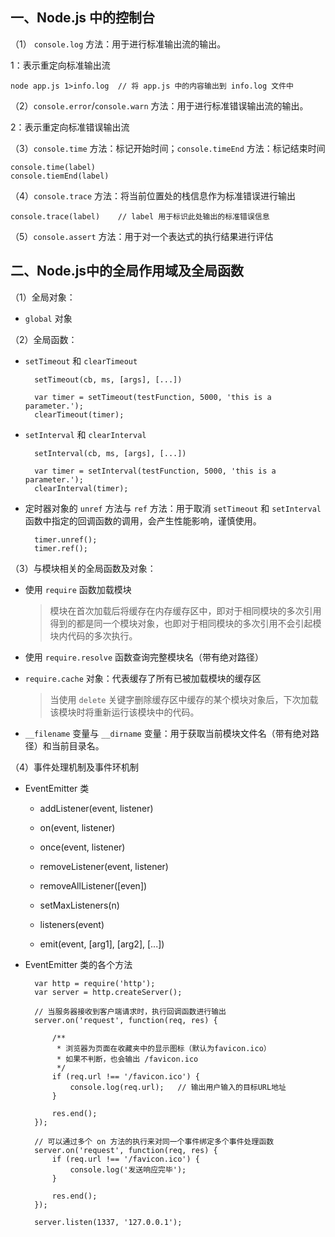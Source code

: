 ## 一、Node.js 中的控制台

（1） `console.log` 方法：用于进行标准输出流的输出。

1：表示重定向标准输出流

	node app.js 1>info.log	// 将 app.js 中的内容输出到 info.log 文件中

（2）`console.error`/`console.warn` 方法：用于进行标准错误输出流的输出。

2：表示重定向标准错误输出流

（3）`console.time` 方法：标记开始时间；`console.timeEnd` 方法：标记结束时间

	console.time(label)
	console.tiemEnd(label)

（4）`console.trace` 方法：将当前位置处的栈信息作为标准错误进行输出
	
	console.trace(label)	// label 用于标识此处输出的标准错误信息

（5）`console.assert` 方法：用于对一个表达式的执行结果进行评估

## 二、Node.js中的全局作用域及全局函数

（1）全局对象：

- `global` 对象

（2）全局函数：

- `setTimeout` 和 `clearTimeout`
		
		setTimeout(cb, ms, [args], [...])

		var timer = setTimeout(testFunction, 5000, 'this is a parameter.');
		clearTimeout(timer);

- `setInterval` 和 `clearInterval`

		setInterval(cb, ms, [args], [...])

		var timer = setInterval(testFunction, 5000, 'this is a parameter.');
		clearInterval(timer);

- 定时器对象的 `unref` 方法与 `ref` 方法：用于取消 `setTimeout` 和 `setInterval` 函数中指定的回调函数的调用，会产生性能影响，谨慎使用。

		timer.unref();
		timer.ref();

（3）与模块相关的全局函数及对象：

- 使用 `require` 函数加载模块

	> 模块在首次加载后将缓存在内存缓存区中，即对于相同模块的多次引用得到的都是同一个模块对象，也即对于相同模块的多次引用不会引起模块内代码的多次执行。
	
- 使用 `require.resolve` 函数查询完整模块名（带有绝对路径）

- `require.cache` 对象：代表缓存了所有已被加载模块的缓存区

	> 当使用 `delete` 关键字删除缓存区中缓存的某个模块对象后，下次加载该模块时将重新运行该模块中的代码。

- `__filename` 变量与 `__dirname` 变量：用于获取当前模块文件名（带有绝对路径）和当前目录名。

（4）事件处理机制及事件环机制

- EventEmitter 类
	
	- addListener(event, listener)
	
	- on(event, listener)
	
	- once(event, listener)
	
	- removeListener(event, listener)
	
	- removeAllListener([even])
	
	- setMaxListeners(n)
	
	- listeners(event)
	
	- emit(event, [arg1], [arg2], [...])

- EventEmitter 类的各个方法

		var http = require('http');
		var server = http.createServer();
		
		// 当服务器接收到客户端请求时，执行回调函数进行输出
		server.on('request', function(req, res) {
		
		    /**
		     * 浏览器为页面在收藏夹中的显示图标（默认为favicon.ico）
		     * 如果不判断，也会输出 /favicon.ico
		     */
		    if (req.url !== '/favicon.ico') {
		        console.log(req.url);   // 输出用户输入的目标URL地址
		    }
		    
		    res.end();
		});
		
		// 可以通过多个 on 方法的执行来对同一个事件绑定多个事件处理函数
		server.on('request', function(req, res) {
		    if (req.url !== '/favicon.ico') {
		        console.log('发送响应完毕');
		    }
		    
		    res.end();
		});
		
		server.listen(1337, '127.0.0.1');
